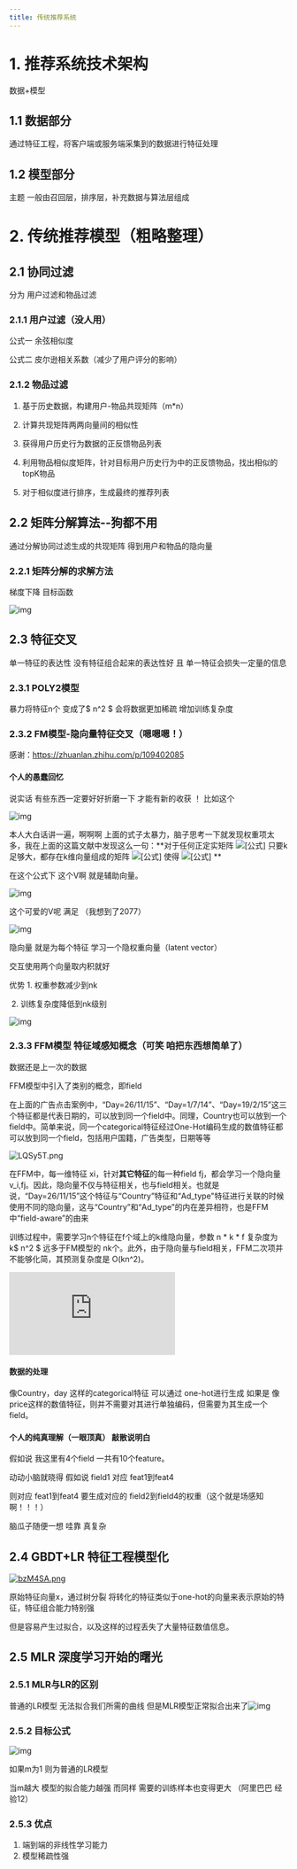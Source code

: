 ```yaml
---
title: 传统推荐系统
---
```


# 1. 推荐系统技术架构

数据+模型

## 1.1 数据部分

通过特征工程，将客户端或服务端采集到的数据进行特征处理

## 1.2 模型部分

主题 一般由召回层，排序层，补充数据与算法层组成

# 2. 传统推荐模型（粗略整理）

## 2.1 协同过滤

分为 用户过滤和物品过滤

### 2.1.1 用户过滤（没人用）

公式一 余弦相似度 

公式二 皮尔逊相关系数（减少了用户评分的影响）

### 2.1.2 物品过滤

1. 基于历史数据，构建用户-物品共现矩阵（m*n）

2. 计算共现矩阵两两向量间的相似性

3. 获得用户历史行为数据的正反馈物品列表

4. 利用物品相似度矩阵，针对目标用户历史行为中的正反馈物品，找出相似的topK物品

5. 对于相似度进行排序，生成最终的推荐列表

## 2.2 矩阵分解算法--狗都不用

通过分解协同过滤生成的共现矩阵 得到用户和物品的隐向量

### 2.2.1 矩阵分解的求解方法

梯度下降 目标函数

  ![img](https://img-blog.csdnimg.cn/20201106135820874.png?x-oss-process=image/watermark,type_ZmFuZ3poZW5naGVpdGk,shadow_10,text_aHR0cHM6Ly9ibG9nLmNzZG4ubmV0L3FxXzM4NDE1NzU4,size_16,color_FFFFFF,t_70#pic_center) 

## 2.3 特征交叉

单一特征的表达性 没有特征组合起来的表达性好 且 单一特征会损失一定量的信息

### 2.3.1 POLY2模型 

暴力将特征n个 变成了$ n^2 $  会将数据更加稀疏 增加训练复杂度

### 2.3.2 FM模型-隐向量特征交叉（嗯嗯嗯！）

感谢：https://zhuanlan.zhihu.com/p/109402085

#### 个人的愚蠢回忆

说实话 有些东西一定要好好折磨一下 才能有新的收获 ！ 比如这个

 ![img](https://www.zhihu.com/equation?tex=Y_%7Bfm%7D+%3D+w_%7B0%7D++%2B+%5Csum_%7Bi%7D%5E%7Bn%7D%7Bw_%7Bi%7D%2Ax_%7Bi%7D%7D+%2B+%5Csum_%7Bi%7D%5E%7Bn-1%7D%5Csum_%7Bj%3Di%2B1%7D%5E%7Bn%7D%7Bw_%7Bij%7Dx_%7Bi%7Dx_%7Bj%7D%7D)  

本人大白话讲一遍，啊啊啊 上面的式子太暴力，脑子思考一下就发现权重项太多，我在上面的这篇文献中发现这么一句：**对于任何正定实矩阵 ![[公式]](https://www.zhihu.com/equation?tex=W_%7Bn%2An%7D) 只要k足够大，都存在k维向量组成的矩阵 ![[公式]](https://www.zhihu.com/equation?tex=V_%7Bn%2Ak%7D) 使得 ![[公式]](https://www.zhihu.com/equation?tex=VV%5E%7BT%7D%3DW) ** 

在这个公式下 这个V啊 就是辅助向量。

 ![img](https://pic2.zhimg.com/80/v2-385de3b62d1aedccef72b5df8edea1f5_1440w.jpg) 

这个可爱的V呢 满足 （我想到了2077）

 ![img](https://pic4.zhimg.com/80/v2-354d09c9fb1318f63a6fec84414f3753_1440w.jpg) 

隐向量 就是为每个特征 学习一个隐权重向量（latent vector）

交互使用两个向量取内积就好 

优势 1. 权重参数减少到nk

​		 2. 训练复杂度降低到nk级别 

 ![img](https://img-blog.csdnimg.cn/20201014121556609.png?x-oss-process=image/watermark,type_ZmFuZ3poZW5naGVpdGk,shadow_10,text_aHR0cHM6Ly9ibG9nLmNzZG4ubmV0L3FxXzI3NzgyNTAz,size_16,color_FFFFFF,t_70#pic_center) 

### 2.3.3 FFM模型 特征域感知概念（可笑 咱把东西想简单了）

数据还是上一次的数据

FFM模型中引入了类别的概念，即field 

在上面的广告点击案例中，“Day=26/11/15”、“Day=1/7/14”、“Day=19/2/15”这三个特征都是代表日期的，可以放到同一个field中。同理，Country也可以放到一个field中。简单来说，同一个categorical特征经过One-Hot编码生成的数值特征都可以放到同一个field，包括用户国籍，广告类型，日期等等

![LQSy5T.png](https://s1.ax1x.com/2022/04/13/LQSy5T.png)

在FFM中，每一维特征 xi，针对**其它特征**的每一种field fj，都会学习一个隐向量 v_i,fj。因此，隐向量不仅与特征相关，也与field相关。也就是说，“Day=26/11/15”这个特征与“Country”特征和“Ad_type"特征进行关联的时候使用不同的隐向量，这与“Country”和“Ad_type”的内在差异相符，也是FFM中“field-aware”的由来

训练过程中，需要学习n个特征在f个域上的k维隐向量，参数 n * k * f 复杂度为 k$ n^2 $  远多于FM模型的 nk个。此外，由于隐向量与field相关，FFM二次项并不能够化简，其预测复杂度是 O(kn^2)。 

 ![img](https://private.codecogs.com/gif.latex?y%28X%29%3Dw_%7B0%7D+%5Csum_%7Bi%3D1%7D%5E%7Bn%7Dw_%7B_i%7Dx_%7B_i%7D+%5Csum_%7Bi%3D1%7D%5E%7Bn-1%7D%5Csum_%7Bj%3Di+1%7D%5E%7Bn%7D%5Cleft%20%5Clangle%20V_%7Bi%2Cfj%7D%2CV_%7Bj%2Cfi%7D%20%5Cright%20%5Crangle%20x_%7Bi%7Dx_%7Bj%7D) 

#### 数据的处理

像Country，day 这样的categorical特征 可以通过 one-hot进行生成 如果是 像price这样的数值特征，则并不需要对其进行单独编码，但需要为其生成一个field。

#### 个人的纯真理解（一眼顶真） 敲散说明白

假如说 我这里有4个field 一共有10个feature。

动动小脑就晓得 假如说 field1 对应 feat1到feat4

则对应 feat1到feat4 要生成对应的 field2到field4的权重（这个就是场感知啊！！！）

脑瓜子随便一想 哇靠 真复杂

## 2.4 GBDT+LR 特征工程模型化

 [![bzM4SA.png](https://s1.ax1x.com/2022/03/16/bzM4SA.png)](https://imgtu.com/i/bzM4SA) 

原始特征向量x，通过树分裂 将转化的特征类似于one-hot的向量来表示原始的特征，特征组合能力特别强

但是容易产生过拟合，以及这样的过程丢失了大量特征数值信息。

## 2.5 MLR 深度学习开始的曙光

### 2.5.1 MLR与LR的区别

 普通的LR模型 无法拟合我们所需的曲线  但是MLR模型正常拟合出来了![img](https://pic2.zhimg.com/80/v2-6a2252e81dd47f6fd7a5d30faa87a8e5_720w.jpg) 

### 2.5.2 目标公式

 ![img](https://www.zhihu.com/equation?tex=p%28y%3D1+%7C+x%29%3D%5Csum_%7Bi%3D1%7D%5E%7Bm%7D+%5Cfrac%7B%5Cexp+%5Cleft%28u_%7Bi%7D%5E%7BT%7D+x%5Cright%29%7D%7B%5Csum_%7Bj%3D1%7D%5E%7Bm%7D+%5Cexp+%5Cleft%28u_%7Bj%7D%5E%7BT%7D+x%5Cright%29%7D+%5Ccdot+%5Cfrac%7B1%7D%7B1%2B%5Cexp+%5Cleft%28-w_%7Bi%7D%5E%7BT%7D+x%5Cright%29%7D+%5C%5C) 

如果m为1 则为普通的LR模型

当m越大 模型的拟合能力越强 而同样 需要的训练样本也变得更大 （阿里巴巴 经验12）

### 2.5.3 优点

1. 端到端的非线性学习能力
2. 模型稀疏性强